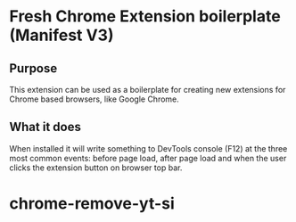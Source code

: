 # Fresh Chrome Extension boilerplate (Manifest V3)

## Purpose

This extension can be used as a boilerplate for creating new extensions for Chrome based browsers, like Google Chrome.

## What it does

When installed it will write something to DevTools console (F12) at the three most common events: before page load, after page load and when the user clicks the extension button on browser top bar.
# chrome-remove-yt-si
